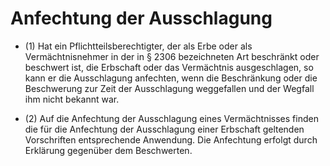 # Anfechtung der Ausschlagung

- (1) Hat ein Pflichtteilsberechtigter, der als Erbe oder als Vermächtnisnehmer in der in § 2306 bezeichneten Art beschränkt oder beschwert ist, die Erbschaft oder das Vermächtnis ausgeschlagen, so kann er die Ausschlagung anfechten, wenn die Beschränkung oder die Beschwerung zur Zeit der Ausschlagung weggefallen und der Wegfall ihm nicht bekannt war.

- (2) Auf die Anfechtung der Ausschlagung eines Vermächtnisses finden die für die Anfechtung der Ausschlagung einer Erbschaft geltenden Vorschriften entsprechende Anwendung. Die Anfechtung erfolgt durch Erklärung gegenüber dem Beschwerten.

